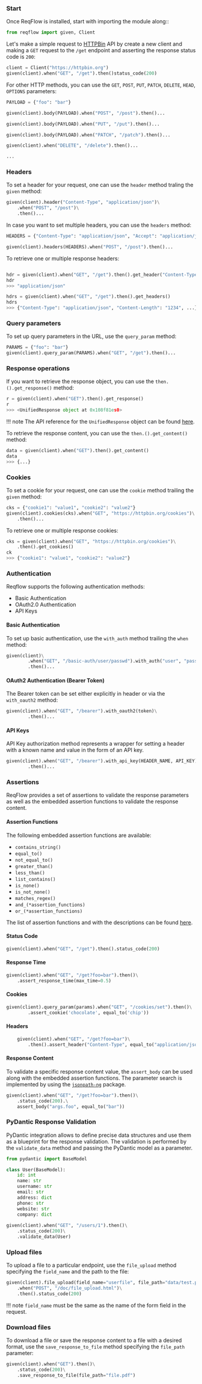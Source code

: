 ### Start

Once ReqFlow is installed, start with importing the module along::
```python
from reqflow import given, Client
```

Let's make a simple request to [HTTPBin](https://httpbin.org) API by create a new client and making a 
`GET` request to the `/get` endpoint and asserting the response status code is `200`:

```python linenums="1"
client = Client("https://httpbin.org")
given(client).when("GET", "/get").then()status_code(200)
```

For other HTTP methods, you can use the `GET`, `POST`, `PUT`, `PATCH`, `DELETE`, `HEAD`, `OPTIONS` parameters:

```python linenums="1"
PAYLOAD = {"foo": "bar"}

given(client).body(PAYLOAD).when("POST", "/post").then()...

given(client).body(PAYLOAD).when("PUT", "/put").then()...

given(client).body(PAYLOAD).when("PATCH", "/patch").then()...

given(client).when("DELETE", "/delete").then()...

...
```

### Headers
To set a header for your request, one can use the `header` method traling the `given` method:

```python linenums="1"
given(client).header("Content-Type", "application/json")\
    .when("POST", "/post")\
    .then()...
```

In case you want to set multiple headers, you can use the `headers` method:

```python linenums="1"
HEADERS = {"Content-Type": "application/json", "Accept": "application/json"}

given(client).headers(HEADERS).when("POST", "/post").then()...
```

To retrieve one or multiple response headers:

```python linenums="1"

hdr = given(client).when("GET", "/get").then().get_header("Content-Type")
hdr
>>> "application/json"

hdrs = given(client).when("GET", "/get").then().get_headers()
hdrs
>>> {"Content-Type": "application/json", "Content-Length": "1234", ...}
```

### Query parameters
To set up query parameters in the URL, use the `query_param` method:

```python linenums="1"
PARAMS = {"foo": "bar"}
given(client).query_param(PARAMS).when("GET", "/get").then()...
```

### Response operations
If you want to retrieve the response object, you can use the `then.().get_response()` method:

```python linenums="1"
r = given(client).when("GET").then().get_response()
r
>>> <UnifiedResponse object at 0x108f81es0>
```

!!! note
    The API reference for the `UnifiedResponse` object can be found [here](/response).

To retrieve the response content, you can use the `then.().get_content()` method:

```python linenums="1"
data = given(client).when("GET").then().get_content()
data
>>> {...}
```

### Cookies

To set a cookie for your request, one can use the `cookie` method trailing the `given` method:

```python linenums="1"
cks = {"cookie1": "value1", "cookie2": "value2"}
given(client).cookies(cks).when("GET", "https://httpbin.org/cookies")\
    .then()...
```

To retrieve one or multiple response cookies:

```python linenums="1"
cks = given(client).when("GET", "https://httpbin.org/cookies")\
    .then().get_cookies()
ck
>>> {"cookie1": "value1", "cookie2": "value2"}
```

### Authentication
Reqflow supports the following authentication methods:
* Basic Authentication
* OAuth2.0 Authentication
* API Keys

#### Basic Authentication
To set up basic authentication, use the `with_auth` method trailing the `when` method:

```python linenums="1"
given(client)\
        .when("GET", "/basic-auth/user/passwd").with_auth("user", "passwd")\
        .then()...
```

#### OAuth2 Authentication (Bearer Token)
The Bearer token can be set either explicitly in header or via the `with_oauth2` method:

```python linenums="1"
given(client).when("GET", "/bearer").with_oauth2(token)\
        .then()...
```

#### API Keys
API Key authorization method represents a wrapper for setting a header with a known name and value in the form of an API key.

```python linenums="1"
given(client).when("GET", "/bearer").with_api_key(HEADER_NAME, API_KEY)\
        .then()...
```


### Assertions

ReqFlow provides a set of assertions to validate the response parameters as well as the embedded assertion functions
to validate the response content.

#### Assertion Functions
The following embedded assertion functions are available:

* `contains_string()`
* `equal_to()`
* `not_equal_to()`
* `greater_than()`
* `less_than()`
* `list_contains()`
* `is_none()`
* `is_not_none()`
* `matches_regex()`
* `and_(*assertion_functions)`
* `or_(*assertion_functions)`

The list of assertion functions and with the descriptions can be found [here](./assertions.md).

#### Status Code

```python linenums="1"
given(client).when("GET", "/get").then().status_code(200)
```

#### Response Time

```python linenums="1"
given(client).when("GET", "/get?foo=bar").then()\
    .assert_response_time(max_time=0.5)
```

#### Cookies
    
```python linenums="1"
given(client).query_param(params).when("GET", "/cookies/set").then()\
        .assert_cookie('chocolate', equal_to('chip'))
```

#### Headers

```python linenums="1"
    given(client).when("GET", "/get?foo=bar")\
        .then().assert_header("Content-Type", equal_to("application/json"))
```

#### Response Content
To validate a specific response content value, the `assert_body` can be used along with the embedded assertion functions.
The parameter search is implemented by using the [`jsonpath-ng`](https://pypi.org/project/jsonpath-ng/) package.

```python linenums="1"
given(client).when("GET", "/get?foo=bar").then()\
    .status_code(200).\
    assert_body("args.foo", equal_to("bar"))
```

### PyDantic Response Validation

PyDantic integration allows to define precise data structures and use them as a blueprint for the response validation.
The validation is performed by the `validate_data` method and passing the PyDantic model as a parameter.

```python linenums="1"
from pydantic import BaseModel

class User(BaseModel):
    id: int
    name: str
    username: str
    email: str
    address: dict
    phone: str
    website: str
    company: dict
    
given(client).when("GET", "/users/1").then()\
    .status_code(200)\
    .validate_data(User)
```

### Upload files

To upload a file to a particular endpoint, use the `file_upload` method specifying the `field_name` and the path to the file:

```python linenums="1"
given(client).file_upload(field_name="userfile", file_path="data/test.png")\
    .when("POST", "/doc/file_upload.html")\
    .then().status_code(200)
```

!!! note
    `field_name` must be the same as the name of the form field in the request.

### Download files

To download a file or save the response content to a file with a desired format, use the `save_response_to_file` method specifying the `file_path` parameter:

```python linenums="1"
given(client).when("GET").then()\
    .status_code(200)\
    .save_response_to_file(file_path="file.pdf")
```